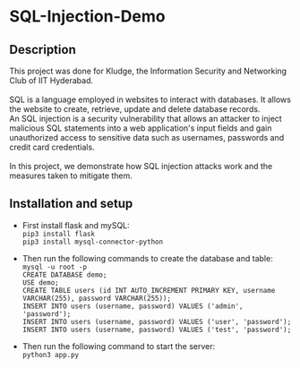 # SQL-Injection-Demo

## Description

This project was done for Kludge, the Information Security and Networking Club of IIT Hyderabad.
<br /><br /> 
SQL is a language employed in websites to interact with databases. It allows the website to create, retrieve, update and delete database records.
<br /> 
An SQL injection is a security vulnerability that allows an attacker to inject malicious SQL statements into a web application's input fields and gain unauthorized access to sensitive data such as usernames, passwords and credit card credentials.
<br/><br/>
In this project, we demonstrate how SQL injection attacks work and the measures taken to mitigate them.

## Installation and setup

* First install flask and mySQL: \
`pip3 install flask` \
`pip3 install mysql-connector-python`

* Then run the following commands to create the database and table:\
`mysql -u root -p` \
`CREATE DATABASE demo;` \
`USE demo;` \
`CREATE TABLE users (id INT AUTO_INCREMENT PRIMARY KEY, username VARCHAR(255), password VARCHAR(255));` \
`INSERT INTO users (username, password) VALUES ('admin', 'password');` \
`INSERT INTO users (username, password) VALUES ('user', 'password');` \
`INSERT INTO users (username, password) VALUES ('test', 'password');` 


* Then run the following command to start the server: \
`python3 app.py`
